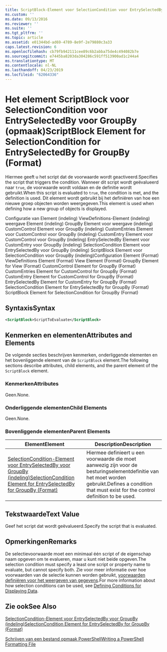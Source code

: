 ```yaml
---
title: ScriptBlock-Element voor SelectionCondition voor EntrySelectedBy voor GroupBy (indeling) | Microsoft Docs
ms.custom: ''
ms.date: 09/13/2016
ms.reviewer: ''
ms.suite: ''
ms.tgt_pltfrm: ''
ms.topic: article
ms.assetid: e01344bd-ad69-4789-8e9f-2e79880c3a33
caps.latest.revision: 6
ms.openlocfilehash: cb79fb942111cee89c6b2abba75de4c494082b7e
ms.sourcegitcommit: e7445ba8203da304286c591ff513900ad1c244a4
ms.translationtype: MT
ms.contentlocale: nl-NL
ms.lasthandoff: 04/23/2019
ms.locfileid: "62064336"
---
```

# <a name="scriptblock-element-for-selectioncondition-for-entryselectedby-for-groupby-format"></a><span data-ttu-id="9711e-102">Het element ScriptBlock voor SelectionCondition voor EntrySelectedBy voor GroupBy (opmaak)</span><span class="sxs-lookup"><span data-stu-id="9711e-102">ScriptBlock Element for SelectionCondition for EntrySelectedBy for GroupBy (Format)</span></span>

<span data-ttu-id="9711e-103">Hiermee geeft u het script dat de voorwaarde wordt geactiveerd.</span><span class="sxs-lookup"><span data-stu-id="9711e-103">Specifies the script that triggers the condition.</span></span> <span data-ttu-id="9711e-104">Wanneer dit script wordt geëvalueerd naar `true`, de voorwaarde wordt voldaan en de definitie wordt gebruikt.</span><span class="sxs-lookup"><span data-stu-id="9711e-104">When this script is evaluated to `true`, the condition is met, and the definition is used.</span></span> <span data-ttu-id="9711e-105">Dit element wordt gebruikt bij het definiëren van hoe een nieuwe groep objecten worden weergegeven.</span><span class="sxs-lookup"><span data-stu-id="9711e-105">This element is used when defining how a new group of objects is displayed.</span></span>

<span data-ttu-id="9711e-106">Configuratie van Element (indeling) ViewDefinitions-Element (indeling) weergave Element (indeling) GroupBy Element voor weergave (indeling) CustomControl Element voor GroupBy (indeling) CustomEntries Element voor CustomControl voor GroupBy (indeling) CustomEntry Element voor CustomControl voor GroupBy (indeling) EntrySelectedBy Element voor CustomEntry voor GroupBy (indeling) SelectionCondition Element voor EntrySelectedBy voor GroupBy (indeling) ScriptBlock Element voor SelectionCondition voor GroupBy (indeling)</span><span class="sxs-lookup"><span data-stu-id="9711e-106">Configuration Element (Format) ViewDefinitions Element (Format) View Element (Format) GroupBy Element for View (Format) CustomControl Element for GroupBy (Format) CustomEntries Element for CustomControl for GroupBy (Format) CustomEntry Element for CustomControl for GroupBy (Format) EntrySelectedBy Element for CustomEntry for GroupBy (Format) SelectionCondition Element for EntrySelectedBy for GroupBy (Format) ScriptBlock Element for SelectionCondition for GroupBy (Format)</span></span>

## <a name="syntax"></a><span data-ttu-id="9711e-107">Syntaxis</span><span class="sxs-lookup"><span data-stu-id="9711e-107">Syntax</span></span>

```xml
<ScriptBlock>ScriptToEvaluate</ScriptBlock>
```

## <a name="attributes-and-elements"></a><span data-ttu-id="9711e-108">Kenmerken en elementen</span><span class="sxs-lookup"><span data-stu-id="9711e-108">Attributes and Elements</span></span>

<span data-ttu-id="9711e-109">De volgende secties beschrijven kenmerken, onderliggende elementen en het bovenliggende element van de `ScriptBlock` element.</span><span class="sxs-lookup"><span data-stu-id="9711e-109">The following sections describe attributes, child elements, and the parent element of the `ScriptBlock` element.</span></span>

### <a name="attributes"></a><span data-ttu-id="9711e-110">Kenmerken</span><span class="sxs-lookup"><span data-stu-id="9711e-110">Attributes</span></span>

<span data-ttu-id="9711e-111">Geen.</span><span class="sxs-lookup"><span data-stu-id="9711e-111">None.</span></span>

### <a name="child-elements"></a><span data-ttu-id="9711e-112">Onderliggende elementen</span><span class="sxs-lookup"><span data-stu-id="9711e-112">Child Elements</span></span>

<span data-ttu-id="9711e-113">Geen.</span><span class="sxs-lookup"><span data-stu-id="9711e-113">None.</span></span>

### <a name="parent-elements"></a><span data-ttu-id="9711e-114">Bovenliggende elementen</span><span class="sxs-lookup"><span data-stu-id="9711e-114">Parent Elements</span></span>

|<span data-ttu-id="9711e-115">Element</span><span class="sxs-lookup"><span data-stu-id="9711e-115">Element</span></span>|<span data-ttu-id="9711e-116">Description</span><span class="sxs-lookup"><span data-stu-id="9711e-116">Description</span></span>|
|-------------|-----------------|
|[<span data-ttu-id="9711e-117">SelectionCondition-Element voor EntrySelectedBy voor GroupBy (indeling)</span><span class="sxs-lookup"><span data-stu-id="9711e-117">SelectionCondition Element for EntrySelectedBy for GroupBy (Format)</span></span>](./selectioncondition-element-for-entryselectedby-for-groupby-format.md)|<span data-ttu-id="9711e-118">Hiermee definieert u een voorwaarde die moet aanwezig zijn voor de besturingselementdefinitie van het moet worden gebruikt.</span><span class="sxs-lookup"><span data-stu-id="9711e-118">Defines a condition that must exist for the control definition to be used.</span></span>|

## <a name="text-value"></a><span data-ttu-id="9711e-119">Tekstwaarde</span><span class="sxs-lookup"><span data-stu-id="9711e-119">Text Value</span></span>

<span data-ttu-id="9711e-120">Geef het script dat wordt geëvalueerd.</span><span class="sxs-lookup"><span data-stu-id="9711e-120">Specify the script that is evaluated.</span></span>

## <a name="remarks"></a><span data-ttu-id="9711e-121">Opmerkingen</span><span class="sxs-lookup"><span data-stu-id="9711e-121">Remarks</span></span>

<span data-ttu-id="9711e-122">De selectievoorwaarde moet een minimaal één script of de eigenschap naam opgeven om te evalueren, maar u kunt niet beide opgeven.</span><span class="sxs-lookup"><span data-stu-id="9711e-122">The selection condition must specify a least one script or property name to evaluate, but cannot specify both.</span></span> <span data-ttu-id="9711e-123">Zie voor meer informatie over hoe voorwaarden van de selectie kunnen worden gebruikt, [voorwaarden definiëren voor het weergeven van gegevens](./defining-conditions-for-displaying-data.md).</span><span class="sxs-lookup"><span data-stu-id="9711e-123">For more information about how selection conditions can be used, see [Defining Conditions for Displaying Data](./defining-conditions-for-displaying-data.md).</span></span>

## <a name="see-also"></a><span data-ttu-id="9711e-124">Zie ook</span><span class="sxs-lookup"><span data-stu-id="9711e-124">See Also</span></span>

[<span data-ttu-id="9711e-125">SelectionCondition-Element voor EntrySelectedBy voor GroupBy (indeling)</span><span class="sxs-lookup"><span data-stu-id="9711e-125">SelectionCondition Element for EntrySelectedBy for GroupBy (Format)</span></span>](./selectioncondition-element-for-entryselectedby-for-groupby-format.md)

[<span data-ttu-id="9711e-126">Schrijven van een bestand opmaak PowerShell</span><span class="sxs-lookup"><span data-stu-id="9711e-126">Writing a PowerShell Formatting File</span></span>](./writing-a-powershell-formatting-file.md)
